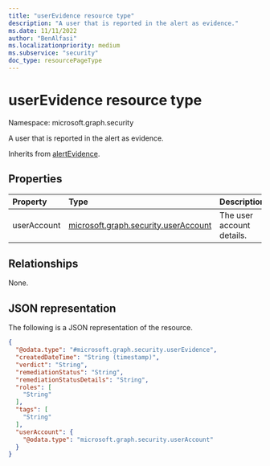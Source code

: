 ```yaml
---
title: "userEvidence resource type"
description: "A user that is reported in the alert as evidence."
ms.date: 11/11/2022
author: "BenAlfasi"
ms.localizationpriority: medium
ms.subservice: "security"
doc_type: resourcePageType
---
```


# userEvidence resource type

Namespace: microsoft.graph.security

A user that is reported in the alert as evidence.

Inherits from [alertEvidence](../resources/security-alertevidence.md).

## Properties
|Property|Type|Description|
|:---|:---|:---|
|userAccount|[microsoft.graph.security.userAccount](../resources/security-useraccount.md)|The user account details.|

## Relationships
None.

## JSON representation
The following is a JSON representation of the resource.
<!-- {
  "blockType": "resource",
  "@odata.type": "microsoft.graph.security.userEvidence",
  "baseType": "microsoft.graph.security.alertEvidence"
}
-->
``` json
{
  "@odata.type": "#microsoft.graph.security.userEvidence",
  "createdDateTime": "String (timestamp)",
  "verdict": "String",
  "remediationStatus": "String",
  "remediationStatusDetails": "String",
  "roles": [
    "String"
  ],
  "tags": [
    "String"
  ],
  "userAccount": {
    "@odata.type": "microsoft.graph.security.userAccount"
  }
}
```